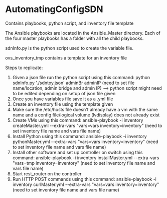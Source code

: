 # AutomatingConfigSDN
Contains playbooks, python script, and inventory file template

The Ansible playbooks are located in the Ansible_Master directory. Each of the four master playbooks has a folder with all the child playbooks.

sdnInfo.py is the python script used to create the variable file.

ovs_inventory_tmp contains a template for an inventory file

Steps to replicate:
1. Given a json file run the python script using this command: python sdnInfo.py './sdntoy.json' adminBr adminIP (need to set file name/location, admin bridge and admin IP) --> python script might need to be edited depending on setup of json file given
3. Once you have variables file save it as a .yml file
4. Create an inventory file using the template given
5. Make sure the /etc/hosts file doesn't already have a vm with the same name and a config file/logical volume (lvdisplay) does not already exist
6. Create VMs using this command: ansible-playbook -i inventory createMaster.yml --extra-vars "vars=vars inventory=inventory" (need to set inventory file name and vars file name)
7. Install Python using this command: ansible-playbook -i inventory pythonMaster.yml --extra-vars "vars=vars inventory=inventory" (need to set inventory file name and vars file name)
8. Install other software and set up controller on switch using this command: ansible-playbook -i inventory installMaster.yml --extra-vars "vars=tmp inventory=inventory" (need to set inventory file name and vars file name)
9. Start rest_router on the controller
10. Run HTTP POST commands using this command: ansible-playbook -i inventory curlMaster.yml --extra-vars "vars=vars inventory=inventory" (need to set inventory file name and vars file name)
